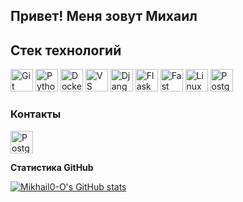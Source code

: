 ## Привет! Меня зовут Михаил

<!--
**Mikhail0-O/Mikhail0-O** is a ✨ _special_ ✨ repository because its `README.md` (this file) appears on your GitHub profile.

Here are some ideas to get you started:

- 🔭 I’m currently working on ...
- 🌱 I’m currently learning ...
- 👯 I’m looking to collaborate on ...
- 🤔 I’m looking for help with ...
- 💬 Ask me about ...
- 📫 How to reach me: ...
- 😄 Pronouns: ...
- ⚡ Fun fact: ...
-->

## Стек технологий

<p aligin="left">
  <a href="https://git-scm.com/" target="_blank" rel="noreferrer"><img src="https://raw.githubusercontent.com/danielcranney/readme-generator/main/public/icons/skills/git-colored.svg" width="36" height="36" alt="Git" /></a>
  <a href="https://www.python.org/" target="_blank" rel="noreferrer"><img src="https://raw.githubusercontent.com/danielcranney/readme-generator/main/public/icons/skills/python-colored.svg" width="36" height="36" alt="Python" /></a>
  <a href="https://www.docker.com/" target="_blank" rel="noreferrer"><img src="https://github.com/user-attachments/assets/f6bb6b23-6beb-44e8-a0f1-3d09142aa506" width="36" height="36" alt="Docker" /></a>
  <a href="https://code.visualstudio.com/" target="_blank" rel="noreferrer"><img src="https://github.com/user-attachments/assets/f7b9b98c-689a-4bf9-9b16-cd87537d78e9" width="36" height="36" alt="VS Code" /></a>
  <a href="https://www.djangoproject.com/" target="_blank" rel="noreferrer"><img src="https://github.com/user-attachments/assets/6a98593b-8801-49ce-bed4-d644f2542cce" width="36" height="36" alt="Django" /></a>
  <a href="https://flask.palletsprojects.com/en/2.0.x/" target="_blank" rel="noreferrer"><img src="https://github.com/user-attachments/assets/a37fbd77-f656-4711-a0cb-1c613c9932b0" width="36" height="36" alt="Flask" /></a>
  <a href="https://fastapi.tiangolo.com/" target="_blank" rel="noreferrer"><img src="https://raw.githubusercontent.com/danielcranney/readme-generator/main/public/icons/skills/fastapi-colored.svg" width="36" height="36" alt="Fast API" /></a>
  <a href="https://www.linux.org" target="_blank" rel="noreferrer"><img src="https://github.com/user-attachments/assets/6653d6b6-c199-42f2-8bb1-8d3c9a54faad" width="36" height="36" alt="Linux" /></a>
  <a href="https://www.postgresql.org/" target="_blank" rel="noreferrer"><img src="https://raw.githubusercontent.com/danielcranney/readme-generator/main/public/icons/skills/postgresql-colored.svg" width="36" height="36" alt="PostgreSQL" /></a>
</p>

### Контакты

<p align="left">

  <a href="https://www.github.com/Mikhail0-O" target="_blank" rel="noreferrer"><img src="https://github.com/user-attachments/assets/b1785561-4886-4bd5-90e2-685df48b76c6" width="36" height="36" alt="PostgreSQL" /></a>
</p>

<b>Статистика GitHub</b>

<a href="http://www.github.com/Mikhail0-O"><img src="https://github-readme-stats.vercel.app/api?username=Mikhail0-O&show_icons=true&hide=&count_private=true&title_color=0891b2&text_color=ffffff&icon_color=0891b2&bg_color=1c1917&hide_border=true&show_icons=true" alt="Mikhail0-O's GitHub stats" /></a>
